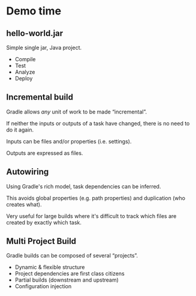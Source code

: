 # Demo time

## hello-world.jar

Simple single jar, Java project.

* Compile
* Test
* Analyze
* Deploy

## Incremental build

Gradle allows *any* unit of work to be made “incremental”.

If neither the inputs or outputs of a task have changed, there is no need to do it again.

Inputs can be files and/or properties (i.e. settings). 

Outputs are expressed as files.

## Autowiring

Using Gradle's rich model, task dependencies can be inferred. 

This avoids global properties (e.g. path properties) and duplication (who creates what).

Very useful for large builds where it's difficult to track which files are created by exactly which task.

## Multi Project Build

Gradle builds can be composed of several “projects”.

* Dynamic & flexible structure
* Project dependencies are first class citizens
* Partial builds (downstream and upstream)
* Configuration injection